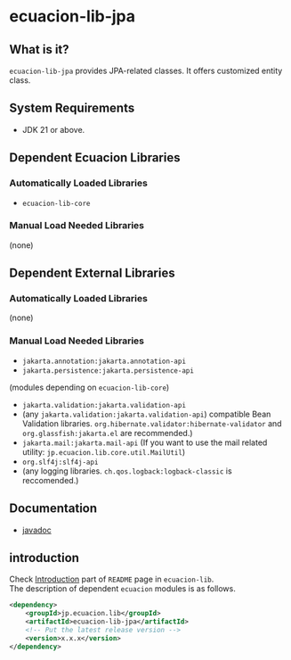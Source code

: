# ecuacion-lib-jpa

## What is it?

`ecuacion-lib-jpa` provides JPA-related classes.
It offers customized entity class.

## System Requirements

- JDK 21 or above.

## Dependent Ecuacion Libraries

### Automatically Loaded Libraries

- `ecuacion-lib-core`

### Manual Load Needed Libraries

(none)

## Dependent External Libraries

### Automatically Loaded Libraries

(none)

### Manual Load Needed Libraries

- `jakarta.annotation:jakarta.annotation-api`
- `jakarta.persistence:jakarta.persistence-api`

(modules depending on `ecuacion-lib-core`)
- `jakarta.validation:jakarta.validation-api`
- (any `jakarta.validation:jakarta.validation-api`) compatible Bean Validation libraries. `org.hibernate.validator:hibernate-validator` and `org.glassfish:jakarta.el` are recommended.)
- `jakarta.mail:jakarta.mail-api` (If you want to use the mail related utility: `jp.ecuacion.lib.core.util.MailUtil`)
- `org.slf4j:slf4j-api`
- (any logging libraries. `ch.qos.logback:logback-classic` is reccomended.)

## Documentation

- [javadoc](https://javadoc.ecuacion.jp/apidocs/ecuacion-lib-jpa/)

## introduction

Check [Introduction](https://github.com/ecuacion-jp/ecuacion-lib) part of `README` page in `ecuacion-lib`.  
The description of dependent `ecuacion` modules is as follows.

```xml
<dependency>
    <groupId>jp.ecuacion.lib</groupId>
    <artifactId>ecuacion-lib-jpa</artifactId>
    <!-- Put the latest release version -->
    <version>x.x.x</version>
</dependency>
```
